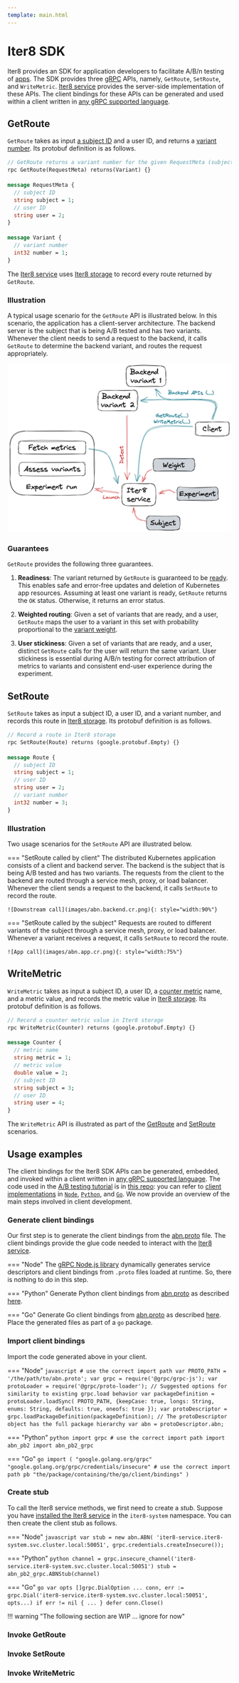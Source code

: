 ```yaml
---
template: main.html
---
```


# Iter8 SDK

Iter8 provides an SDK for application developers to facilitate A/B/n testing of [apps](../../../glossary.md#app). The SDK provides three [gRPC](https://grpc.io/) APIs, namely, `GetRoute`, `SetRoute`, and `WriteMetric`. [Iter8 service](service.md) provides the server-side implementation of these APIs. The client bindings for these APIs can be generated and used within a client written in [any gRPC supported language](https://grpc.io/docs/languages/).

## GetRoute

`GetRoute` takes as input [a subject ID](../subject.md#app-id) and a user ID, and returns a [variant number](../../../glossary.md#version-number). Its protobuf definition is as follows.

```proto
// GetRoute returns a variant number for the given RequestMeta (subject/user ID combination)
rpc GetRoute(RequestMeta) returns(Variant) {}

message RequestMeta {
  // subject ID
  string subject = 1;
  // user ID
  string user = 2;
}

message Variant {
  // variant number
  int32 number = 1;
}
```

The [Iter8 service](service.md) uses [Iter8 storage](../../../glossary.md#iter8-storage) to record every route returned by `GetRoute`.

### Illustration

A typical usage scenario for the `GetRoute` API is illustrated below. In this scenario, the application has a client-server architecture. The backend server is the subject that is being A/B tested and has two variants. Whenever the client needs to send a request to the backend, it calls `GetRoute` to determine the backend variant, and routes the request appropriately.


![Backend A/B/n testing](../../../tutorials/abn/images/abn.backend.png)

### Guarantees

`GetRoute` provides the following three guarantees.

1. **Readiness**: The variant returned by `GetRoute` is guaranteed to be [ready](../../../glossary.md#readiness). This enables safe and error-free updates and deletion of Kubernetes app resources. Assuming at least one variant is ready, `GetRoute` returns the `OK` status. Otherwise, it returns an error status.

2. **Weighted routing**: Given a set of variants that are ready, and a user, `GetRoute` maps the user to a variant in this set with probability proportional to the [variant weight](../../../glossary.md#weight).

3. **User stickiness**: Given a set of variants that are ready, and a user, distinct `GetRoute` calls for the user will return the same variant. User stickiness is essential during A/B/n testing for correct attribution of metrics to variants and consistent end-user experience during the experiment.

## SetRoute
`SetRoute` takes as input a subject ID, a user ID, and a variant number, and records this route in [Iter8 storage](../../../glossary.md#iter8-storage). Its protobuf definition is as follows.

```proto
// Record a route in Iter8 storage
rpc SetRoute(Route) returns (google.protobuf.Empty) {}

message Route {
  // subject ID
  string subject = 1;
  // user ID
  string user = 2;
  // variant number
  int32 number = 3;
}
```

### Illustration

Two usage scenarios for the `SetRoute` API are illustrated below.

=== "SetRoute called by client"
    The distributed Kubernetes application consists of a client and backend server. The backend is the subject that is being A/B tested and has two variants. The requests from the client to the backend are routed through a service mesh, proxy, or load balancer. Whenever the client sends a request to the backend, it calls `SetRoute` to record the route.

    ![Downstream call](images/abn.backend.cr.png){: style="width:90%"}

=== "SetRoute called by the subject"
    Requests are routed to different variants of the subject through a service mesh, proxy, or load balancer. Whenever a variant receives a request, it calls `SetRoute` to record the route.

    ![App call](images/abn.app.cr.png){: style="width:75%"}

## WriteMetric
`WriteMetric` takes as input a subject ID, a user ID, a [counter metric](../../../glossary.md#counter) name, and a metric value, and records the metric value in [Iter8 storage](../../../glossary.md#iter8-storage). Its protobuf definition is as follows.

```proto
// Record a counter metric value in Iter8 storage
rpc WriteMetric(Counter) returns (google.protobuf.Empty) {}

message Counter {
  // metric name
  string metric = 1;
  // metric value
  double value = 2;
  // subject ID
  string subject = 3;
  // user ID
  string user = 4;
}
```

The `WriteMetric` API is illustrated as part of the [GetRoute](#illustration) and [SetRoute](#illustration_1) scenarios. 

## Usage examples

The client bindings for the Iter8 SDK APIs can be generated, embedded, and invoked within a client written in [any gRPC supported language](https://grpc.io/docs/languages/). The code used in the [A/B testing tutorial](../../../tutorials/abn/quickstart.md) is in [this repo](https://github.com/iter8-tools/docs): you can refer to [client implementations](https://github.com/iter8-tools/docs/tree/main/samples/abn-sample/frontend) in [`Node`](https://github.com/iter8-tools/docs/tree/main/samples/abn-sample/frontend/node), [`Python`](https://github.com/iter8-tools/docs/tree/main/samples/abn-sample/frontend/python), and [`Go`](https://github.com/iter8-tools/docs/tree/main/samples/abn-sample/frontend/go). We now provide an overview of the main steps involved in client development. 

### Generate client bindings
Our first step is to generate the client bindings from the [abn.proto](https://github.com/iter8-tools/iter8/blob/master/abn/grpc/abn.proto) file. The client bindings provide the glue code needed to interact with the [Iter8 service](service.md).

=== "Node"
    The [gRPC Node.js library](https://grpc.io/docs/languages/node/basics/#loading-service-descriptors-from-proto-files) dynamically generates service descriptors and client bindings from `.proto` files loaded at runtime. So, there is nothing to do in this step.

=== "Python"
    Generate Python client bindings from [abn.proto](https://github.com/iter8-tools/iter8/blob/master/abn/grpc/abn.proto) as described [here](https://grpc.io/docs/languages/python/basics/#generating-client-and-server-code).

=== "Go"
    Generate Go client bindings from [abn.proto](https://github.com/iter8-tools/iter8/blob/master/abn/grpc/abn.proto) as described [here](https://grpc.io/docs/languages/go/basics/#generating-client-and-server-code). Place the generated files as part of a `go` package.

### Import client bindings
Import the code generated above in your client.

=== "Node"
    ```javascript
    # use the correct import path
    var PROTO_PATH = '/the/path/to/abn.proto';
    var grpc = require('@grpc/grpc-js');
    var protoLoader = require('@grpc/proto-loader');
    // Suggested options for similarity to existing grpc.load behavior
    var packageDefinition = protoLoader.loadSync(
        PROTO_PATH,
        {keepCase: true,
        longs: String,
        enums: String,
        defaults: true,
        oneofs: true
        });
    var protoDescriptor = grpc.loadPackageDefinition(packageDefinition);
    // The protoDescriptor object has the full package hierarchy
    var abn = protoDescriptor.abn;
    ```

=== "Python"
    ```python
    import grpc
    # use the correct import path
    import abn_pb2
    import abn_pb2_grpc   
    ```

=== "Go"
    ```go
    import (
        "google.golang.org/grpc"
        "google.golang.org/grpc/credentials/insecure"
        # use the correct import path
        pb "the/package/containing/the/go/client/bindings"
    )
    ```

### Create stub
To call the Iter8 service methods, we first need to create a *stub*. Suppose you have [installed the Iter8 service](../../../getting-started/install.md#install-or-upgrade-iter8-service) in the `iter8-system` namespace. You can then create the client stub as follows.

=== "Node"
    ```javascript
    var stub = new abn.ABN(
        'iter8-service.iter8-system.svc.cluster.local:50051',
         grpc.credentials.createInsecure());
    ```

=== "Python"
    ```python
    channel = grpc.insecure_channel('iter8-service.iter8-system.svc.cluster.local:50051')
    stub = abn_pb2_grpc.ABNStub(channel) 
    ```

=== "Go"
    ```go
    var opts []grpc.DialOption
    ...
    conn, err := grpc.Dial('iter8-service.iter8-system.svc.cluster.local:50051', opts...)
    if err != nil {
    ...
    }
    defer conn.Close()
    ```

!!! warning "The following section are WIP ... ignore for now"

### Invoke GetRoute
### Invoke SetRoute
### Invoke WriteMetric

<!-- ### Invoke GetRoute

!!! warning "This section is yet to be fixed ... ignore for now"

=== "Node"
    ```javascript
    const trackToRoute = {
        "backend":   "http://backend.default.svc.cluster.local:8091",
        "backend-candidate-1": "http://backend-candidate-1.default.svc.cluster.local:8091",
    }

    var application = new messages.Application();
    application.setName('default/backend');
    application.setUser(req.header('X-User'));
    client.lookup(application, function(err, session) {
        if (err || (session.getTrack() == '')) {
            // use default route (see above)
            console.warn("error or null")
        } else {
            // use route determined by recommended track
            console.info('lookup suggested track %s', session.getTrack())
            route = trackToRoute[session.getTrack()];
        }

        // call backend service using route
        ...
    });
    ```

=== "Python"

=== "Go"
    ```go
    trackToRoute = map[string]string{
        "backend":             "http://backend.default.svc.cluster.local:8091",
        "backend-candidate-1": "http://backend-candidate-1.default.svc.cluster.local:8091",
    }

    route := trackToRoute["backend"]
    user := req.Header["X-User"][0]
    s, err := (*client).Lookup(
        ctx,
        &pb.Application{
            Name: "default/backend",
            User: user,
        },
    )
    if err == nil && s != nil {
        r, ok := trackToRoute[s.GetTrack()]
        if ok {
            route = r
        }
    }

    // call backend service using route
    ...
    ```

### Invoke SetRoute

???+ warning "This section is yet to be fixed ... ignore for now"

=== "Node"
    ```javascript
    var stub = new abn.ABNClient(
        'iter8-service.iter8-system.svc.cluster.local:50051',
         grpc.credentials.createInsecure());
    ```

=== "Python"
    ```python
    channel = grpc.insecure_channel('iter8-service.iter8-system.svc.cluster.local:50051')
    stub = route_guide_pb2_grpc.RouteGuideStub(channel) 
    ```

=== "Go"
    ```go
    var opts []grpc.DialOption
    ...
    conn, err := grpc.Dial('iter8-service.iter8-system.svc.cluster.local:50051', opts...)
    if err != nil {
    ...
    }
    defer conn.Close()
    ```

### Invoke WriteMetric

???+ warning "This section is yet to be fixed ... ignore for now"

As an example, a single metric named *sample_metric* is assigned a random value between 0 and 100 and written.

=== "Node"
    ```javascript
    var mv = new messages.MetricValue();
    mv.setName('sample_metric');
    mv.setValue(random({min: 0, max: 100, integer: true}).toString());
    mv.setApplication('default/backend');
    mv.setUser(user);
    ```

=== "Python"

=== "Go"
    ```go
    _, _ = (*client).WriteMetric(
        ctx,
        &pb.MetricValue{
            Name:        "sample_metric",
            Value:       fmt.Sprintf("%f", rand.Float64()*100.0),
            Application: "default/backend",
            User:        user,
        },
    )
    ``` -->
